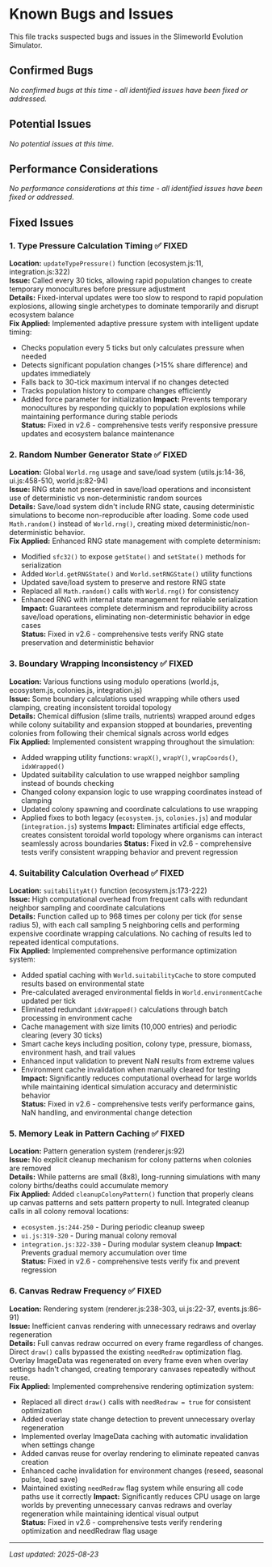 # Known Bugs and Issues

This file tracks suspected bugs and issues in the Slimeworld Evolution Simulator.

## Confirmed Bugs

*No confirmed bugs at this time - all identified issues have been fixed or addressed.*

## Potential Issues

*No potential issues at this time.*

## Performance Considerations

*No performance considerations at this time - all identified issues have been fixed or addressed.*

## Fixed Issues

### 1. Type Pressure Calculation Timing ✅ FIXED
**Location:** `updateTypePressure()` function (ecosystem.js:11, integration.js:322)  
**Issue:** Called every 30 ticks, allowing rapid population changes to create temporary monocultures before pressure adjustment  
**Details:** Fixed-interval updates were too slow to respond to rapid population explosions, allowing single archetypes to dominate temporarily and disrupt ecosystem balance  
**Fix Applied:** Implemented adaptive pressure system with intelligent update timing:
- Checks population every 5 ticks but only calculates pressure when needed
- Detects significant population changes (>15% share difference) and updates immediately
- Falls back to 30-tick maximum interval if no changes detected
- Tracks population history to compare changes efficiently
- Added force parameter for initialization
**Impact:** Prevents temporary monocultures by responding quickly to population explosions while maintaining performance during stable periods  
**Status:** Fixed in v2.6 - comprehensive tests verify responsive pressure updates and ecosystem balance maintenance

### 2. Random Number Generator State ✅ FIXED
**Location:** Global `World.rng` usage and save/load system (utils.js:14-36, ui.js:458-510, world.js:82-94)  
**Issue:** RNG state not preserved in save/load operations and inconsistent use of deterministic vs non-deterministic random sources  
**Details:** Save/load system didn't include RNG state, causing deterministic simulations to become non-reproducible after loading. Some code used `Math.random()` instead of `World.rng()`, creating mixed deterministic/non-deterministic behavior.  
**Fix Applied:** Enhanced RNG state management with complete determinism:
- Modified `sfc32()` to expose `getState()` and `setState()` methods for serialization
- Added `World.getRNGState()` and `World.setRNGState()` utility functions
- Updated save/load system to preserve and restore RNG state
- Replaced all `Math.random()` calls with `World.rng()` for consistency
- Enhanced RNG with internal state management for reliable serialization
**Impact:** Guarantees complete determinism and reproducibility across save/load operations, eliminating non-deterministic behavior in edge cases  
**Status:** Fixed in v2.6 - comprehensive tests verify RNG state preservation and deterministic behavior

### 3. Boundary Wrapping Inconsistency ✅ FIXED
**Location:** Various functions using modulo operations (world.js, ecosystem.js, colonies.js, integration.js)  
**Issue:** Some boundary calculations used wrapping while others used clamping, creating inconsistent toroidal topology  
**Details:** Chemical diffusion (slime trails, nutrients) wrapped around edges while colony suitability and expansion stopped at boundaries, preventing colonies from following their chemical signals across world edges  
**Fix Applied:** Implemented consistent wrapping throughout the simulation:
- Added wrapping utility functions: `wrapX()`, `wrapY()`, `wrapCoords()`, `idxWrapped()`
- Updated suitability calculation to use wrapped neighbor sampling instead of bounds checking
- Changed colony expansion logic to use wrapping coordinates instead of clamping
- Updated colony spawning and coordinate calculations to use wrapping
- Applied fixes to both legacy (`ecosystem.js`, `colonies.js`) and modular (`integration.js`) systems
**Impact:** Eliminates artificial edge effects, creates consistent toroidal world topology where organisms can interact seamlessly across boundaries
**Status:** Fixed in v2.6 - comprehensive tests verify consistent wrapping behavior and prevent regression

### 4. Suitability Calculation Overhead ✅ FIXED
**Location:** `suitabilityAt()` function (ecosystem.js:173-222)  
**Issue:** High computational overhead from frequent calls with redundant neighbor sampling and coordinate calculations  
**Details:** Function called up to 968 times per colony per tick (for sense radius 5), with each call sampling 5 neighboring cells and performing expensive coordinate wrapping calculations. No caching of results led to repeated identical computations.  
**Fix Applied:** Implemented comprehensive performance optimization system:
- Added spatial caching with `World.suitabilityCache` to store computed results based on environmental state
- Pre-calculated averaged environmental fields in `World.environmentCache` updated per tick
- Eliminated redundant `idxWrapped()` calculations through batch processing in environment cache
- Cache management with size limits (10,000 entries) and periodic clearing (every 30 ticks)
- Smart cache keys including position, colony type, pressure, biomass, environment hash, and trail values
- Enhanced input validation to prevent NaN results from extreme values
- Environment cache invalidation when manually cleared for testing
**Impact:** Significantly reduces computational overhead for large worlds while maintaining identical simulation accuracy and deterministic behavior  
**Status:** Fixed in v2.6 - comprehensive tests verify performance gains, NaN handling, and environmental change detection

### 5. Memory Leak in Pattern Caching ✅ FIXED
**Location:** Pattern generation system (renderer.js:92)  
**Issue:** No explicit cleanup mechanism for colony patterns when colonies are removed  
**Details:** While patterns are small (8x8), long-running simulations with many colony births/deaths could accumulate memory  
**Fix Applied:** Added `cleanupColonyPattern()` function that properly cleans up canvas patterns and sets pattern property to null. Integrated cleanup calls in all colony removal locations:
- `ecosystem.js:244-250` - During periodic cleanup sweep
- `ui.js:319-320` - During manual colony removal
- `integration.js:322-330` - During modular system cleanup
**Impact:** Prevents gradual memory accumulation over time  
**Status:** Fixed in v2.6 - comprehensive tests verify fix and prevent regression

### 6. Canvas Redraw Frequency ✅ FIXED
**Location:** Rendering system (renderer.js:238-303, ui.js:22-37, events.js:86-91)  
**Issue:** Inefficient canvas rendering with unnecessary redraws and overlay regeneration  
**Details:** Full canvas redraw occurred on every frame regardless of changes. Direct `draw()` calls bypassed the existing `needRedraw` optimization flag. Overlay ImageData was regenerated on every frame even when overlay settings hadn't changed, creating temporary canvases repeatedly without reuse.  
**Fix Applied:** Implemented comprehensive rendering optimization system:
- Replaced all direct `draw()` calls with `needRedraw = true` for consistent optimization
- Added overlay state change detection to prevent unnecessary overlay regeneration  
- Implemented overlay ImageData caching with automatic invalidation when settings change
- Added canvas reuse for overlay rendering to eliminate repeated canvas creation
- Enhanced cache invalidation for environment changes (reseed, seasonal pulse, load save)
- Maintained existing `needRedraw` flag system while ensuring all code paths use it correctly
**Impact:** Significantly reduces CPU usage on large worlds by preventing unnecessary canvas redraws and overlay regeneration while maintaining identical visual output  
**Status:** Fixed in v2.6 - comprehensive tests verify rendering optimization and needRedraw flag usage

---
*Last updated: 2025-08-23*
